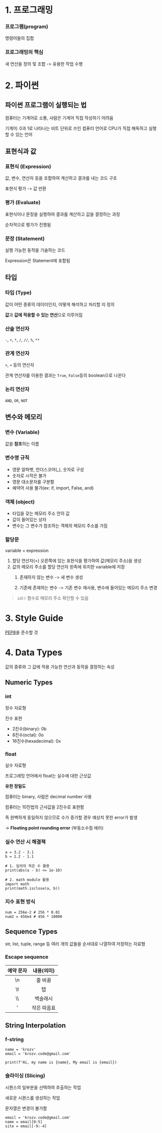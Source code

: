 # 1. 프로그래밍

### 프로그램(program)

명령어들의 집합

### 프로그래밍의 핵심

새 연산을 정의 및 조합 -> 유용한 작업 수행

# 2. 파이썬

## 파이썬 프로그램이 실행되는 법

컴퓨터는 기계어로 소통, 사람은 기계어 직접 작성하기 어려움

기계어: 0과 1로 나타나는 비트 단위로 쓰인 컴퓨터 언어로 CPU가 직접 해독하고 실행할 수 있는 언어

## 표현식과 값

### 표현식 (Expression)

값, 변수, 연산자 등을 조합하여 계산하고 결과를 내는 코드 구조

표현식 평가 -> 값 반환

### 평가 (Evaluate)

표현식이나 문장을 실행하여 결과를 계산하고 값을 결정하는 과정

순차적으로 평가가 진행됨

### 문장 (Statement)

실행 가능한 동작을 기술하는 코드

Expression은 Statement에 포함됨

## 타입

### 타입 (Type)

값이 어떤 종류의 데이터인지, 어떻게 해석하고 처리할 지 정의

**값**과 **값에 적용할 수 있는 연산**으로 이루어짐

### 산술 연산자

`-`, `+`, `*`, `/`, `//`, `%`, `**`

### 관계 연산자

`>`, `<` 등의 연산자

관계 연산자를 이용한 결과는 `True`, `False`등의 boolean으로 나온다

### 논리 연산자

`AND`, `OR`, `NOT`

## 변수와 메모리

### 변수 (Variable)

값을 **참조**하는 이름

### 변수명 규칙

- 영문 알파벳, 언더스코어(_), 숫자로 구성
- 숫자로 시작은 불가
- 영문 대소문자를 구분함
- 예약어 사용 불가(ex: if, import, False, and)

### 객체 (object)

- 타입을 갖는 메모리 주소 안의 값
- 값이 들어있는 상자
- 변수는 그 변수가 참조하는 객체의 메모리 주소를 가짐

### 할당문

variable = expression

1. 할당 연산자(=) 오른쪽에 있는 표현식을 평가하여 값(메모리 주소)을 생성
2. 값의 메모리 주소를 할당 연산자 왼족에 위치한 variable에 저장
    1. 존재하지 않는 변수 -> 새 변수 생성

    2. 기존에 존재하는 변수 -> 기존 변수 재사용, 변수에 들어있는 메모리 주소 변경

> `id()` 함수로 메모리 주소 확인할 수 있음

# 3. Style Guide

[PEP8](https://peps.python.org/pep-0008/)을 준수할 것

# 4. Data Types

값의 종류와 그 값에 적용 가능한 연산과 동작을 결정하는 속성

## Numeric Types

### int

정수 자료형

진수 표현

- 2진수(binary): 0b
- 8진수(octal): 0o
- 16진수(hexadecimal): 0x

### float

실수 자료형

프로그래밍 언어에서 float는 실수에 대한 근삿값

**유한 정밀도**

컴퓨터는 binary, 사람은 decimal number 사용

컴퓨터는 10진법의 근사값을 2진수로 표현함

즉 완벽하게 동일하지 않으므로 수가 증가할 경우 예상치 못한 error가 발생

-> **Floating point rounding error** (부동소수점 에러)

### 실수 연산 시 해결책

```
a = 3.2 - 3.1
b = 1.2 - 1.1

# 1. 임의의 작은 수 활용
print(abs(a - b) <= 1e-10)

# 2. math module 활용
import math
print(math.isclose(a, b))
```

### 지수 표현 방식

```
num = 256e-2 # 256 * 0.01
num2 = 456e4 # 456 * 10000
```

## Sequence Types

str, list, tuple, range 등 여러 개의 값들을 순서대로 나열하여 저장하는 자료형

### Escape sequence

|예약 문자|내용(의미)|
|:-----:|:-----:|
|\n|줄 바꿈|
|\t|탭|
|\\\\ |백슬래시|
|\'|작은 따옴표|

## String Interpolation

### f-string

```
name = 'krozv'
email = 'krozv.code@gmail.com'

print(f'Hi, my name is {name}, My email is {email})
```

### 슬라이싱 (Slicing)

시퀀스의 일부분을 선택하여 추출하는 작업

새로운 시퀀스를 생성하는 작업

문자열은 변경이 불가함

```
email = 'krozv.code@gmail.com'
name = email[0:5]
site = email[-9:-4]
```